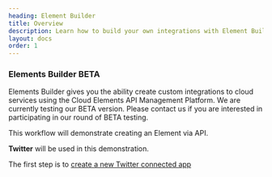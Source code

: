 ```yaml
---
heading: Element Builder
title: Overview
description: Learn how to build your own integrations with Element Builder.
layout: docs
order: 1
---
```


### Elements Builder BETA

Elements Builder gives you the ability create custom integrations to cloud services using the Cloud Elements API Management Platform. We are currently testing our BETA version. Please contact us if you are interested in participating in our round of BETA testing.

This workflow will demonstrate creating an Element via API.

**Twitter** will be used in this demonstration.

The first step is to [create a new Twitter connected app](twitter-connected-app.html)
